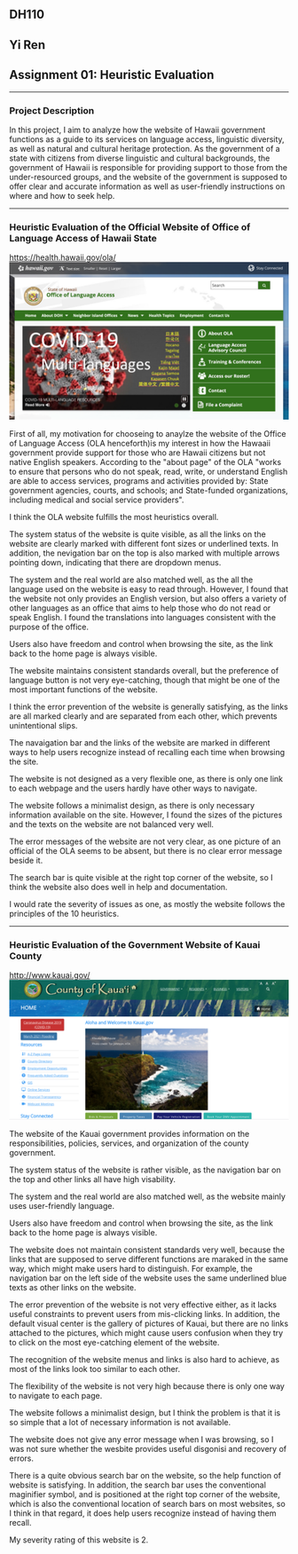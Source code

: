 ## DH110 
## Yi Ren
## Assignment 01: Heuristic Evaluation
---
### Project Description

In this project, I aim to analyze how the website of Hawaii government functions as a guide to its services on language access, linguistic diversity, as well as natural and cultural heritage protection. As the government of a state with citizens from diverse linguistic and cultural backgrounds, the government of Hawaii is responsible for providing support to those from the under-resourced groups, and the website of the government is supposed to offer clear and accurate information as well as user-friendly instructions on where and how to seek help. 

---
### Heuristic Evaluation of the Official Website of Office of Language Access of Hawaii State 

https://health.hawaii.gov/ola/
![Website of Office of Language Access of Hawaii State](hawaii_ola.png) 

First of all, my motivation for chooseing to anaylze the website of the Office of Language Access (OLA henceforth)is my interest in how the Hawaaii government provide support for those who are Hawaii citizens but not native English speakers. According to the "about page" of the OLA "works to ensure that persons who do not speak, read, write, or understand English are able to access services, programs and activities provided by: State government agencies, courts, and schools; and State-funded organizations, including medical and social service providers". 

I think the OLA website fulfills the most heuristics overall. 

The system status of the website is quite visible, as all the links on the website are clearly marked with different font sizes or underlined texts. In addition, the nevigation bar on the top is also marked with multiple arrows pointing down, indicating that there are dropdown menus. 

The system and the real world are also matched well, as the all the language used on the website is easy to read through. However, I found that the website not only provides an English version, but also offers a variety of other languages as an office that aims to help those who do not read or speak English. I found the translations into languages consistent with the purpose of the office. 

Users also have freedom and control when browsing the site, as the link back to the home page is always visible. 

The website maintains consistent standards overall, but the preference of language button is not very eye-catching, though that might be one of the most important functions of the website. 

I think the error prevention of the website is generally satisfying, as the links are all marked clearly and are separated from each other, which prevents unintentional slips. 

The navaigation bar and the links of the website are marked in different ways to help users recognize instead of recalling each time when browsing the site. 

The website is not designed as a very flexible one, as there is only one link to each webpage and the users hardly have other ways to navigate. 

The website follows a minimalist design, as there is only necessary information available on the site. However, I found the sizes of the pictures and the texts on the website are not balanced very well. 

The error messages of the website are not very clear, as one picture of an official of the OLA seems to be absent, but there is no clear error message beside it. 

The search bar is quite visible at the right top corner of the website, so I think the website also does well in help and documentation. 

I would rate the severity of issues as one, as mostly the website follows the principles of the 10 heuristics. 


--- 
### Heuristic Evaluation of the Government Website of Kauai County 
http://www.kauai.gov/
![Website of County of Kauai](county_of_kauai.png) 

The website of the Kauai government provides information on the responsibilities, policies, services, and organization of the county government. 

The system status of the website is rather visible, as the navigation bar on the top and other links all have high visability. 

The system and the real world are also matched well, as the website mainly uses user-friendly language. 

Users also have freedom and control when browsing the site, as the link back to the home page is always visible. 

The website does not maintain consistent standards very well, because the links that are supposed to serve different functions are maraked in the same way, which might make users hard to distinguish. For example, the navigation bar on the left side of the website uses the same underlined blue texts as other links on the website. 

The error prevention of the website is not very effective either, as it lacks useful constraints to prevent users from mis-clicking links. In addition, the default visual center is the gallery of pictures of Kauai, but there are no links attached to the pictures, which might cause users confusion when they try to click on the most eye-catching element of the website. 

The recognition of the website menus and links is also hard to achieve, as most of the links look too similar to each other. 

The flexibility of the website is not very high because there is only one way to navigate to each page. 

The website follows a minimalist design, but I think the problem is that it is so simple that a lot of necessary information is not available. 

The website does not give any error message when I was browsing, so I was not sure whether the wesbite provides useful disgonisi and recovery of errors. 

There is a quite obvious search bar on the website, so the help function of website is satisfying. In addition, the search bar uses the conventional maginifier symbol, and is positioned at the right top corner of the website, which is also the conventional location of search bars on most websites, so I think in that regard, it does help users recognize instead of having them recall. 

My severity rating of this website is 2. 
